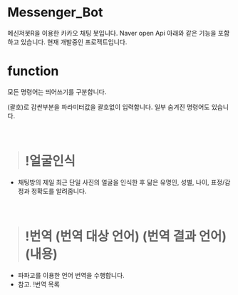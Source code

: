# Messenger_Bot
메신저봇R을 이용한 카카오 채팅 봇입니다.
Naver open Api
아래와 같은 기능을 포함하고 있습니다.
현재 개발중인 프로젝트입니다.
<br/>

# function
모든 명령어는 띄어쓰기를 구분합니다.

(괄호)로 감싼부분을 파라미터값을 괄호없이 입력합니다.
일부 숨겨진 명령어도 있습니다.

<br/>

># !얼굴인식

- 채팅방의 제일 최근 단일 사진의 얼굴을 인식한 후 닮은 유명인, 성별, 나이, 표정/감정과 정확도를 알려줍니다.
<br/>

># !번역 (번역 대상 언어) (번역 결과 언어) (내용)
- 파파고를 이용한 언어 번역을 수행합니다.
- 참고. !번역 목록
